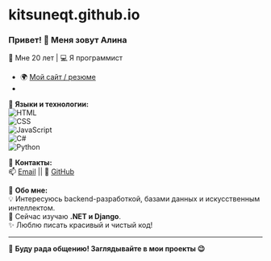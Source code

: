 # kitsuneqt.github.io
### Привет! 👋 Меня зовут Алина  
🎂 Мне 20 лет | 💻 Я программист  
- 🌍 [Мой сайт / резюме](https://kitsuneqt.github.io/)
- 
🔹 **Языки и технологии:**  
![HTML](https://img.shields.io/badge/-HTML-orange?style=flat-square&logo=html5)  
![CSS](https://img.shields.io/badge/-CSS-blue?style=flat-square&logo=css3)  
![JavaScript](https://img.shields.io/badge/-JavaScript-yellow?style=flat-square&logo=javascript)  
![C#](https://img.shields.io/badge/-C%23-blueviolet?style=flat-square&logo=c-sharp)  
![Python](https://img.shields.io/badge/-Python-3776AB?style=flat-square&logo=python)  

🔹 **Контакты:**  
📫 [Email](aalina.valeevaa@gmail.com) || 🚀 [GitHub](https://github.com/kitsuneqt)  

🔹 **Обо мне:**  
💡 Интересуюсь backend-разработкой, базами данных и искусственным интеллектом.  
🌱 Сейчас изучаю **.NET и Django**.  
✨ Люблю писать красивый и чистый код!  

---

💬 **Буду рада общению! Заглядывайте в мои проекты 😉**  
